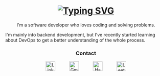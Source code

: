 <div align="center">
  
[![Typing SVG](https://readme-typing-svg.demolab.com?font=Fira+Code&size=30&pause=1000&color=F7F7F7&width=435&lines=Hello%2C+i'm+Bogdan)](https://git.io/typing-svg)</div>
==============================================================================================================================

<p align="center">
I'm a software developer who loves coding and solving problems. 

  I'm mainly into backend development, but I've recently started learning about DevOps to get a better understanding of the whole process. 
</p>

<div align="center"> <h3>Contact</h3>  </div>

<p align="center">
  <a href="https://www.linkedin.com/in/istrate-bogdan/" target="_blank" style="text-decoration: none;">
    <img src="https://cdn.simpleicons.org/linkedin/ffffff" alt="LinkedIn" height="30" width="30" style="margin: 0 20px;">
  </a>
  <a href="mailto:bogdan.istrate@gmail.com" target="_blank" style="text-decoration: none;">
    <img src="https://cdn.simpleicons.org/gmail/ffffff" alt="Gmail" height="30" width="30" style="margin: 0 20px;">
  </a>
  <a href="https://www.hackerrank.com/profile/bogdan016" target="_blank" style="text-decoration: none;">
    <img src="https://cdn.simpleicons.org/hackerrank/ffffff" alt="HackerRank" height="30" width="30" style="margin: 0 20px;">
  </a>
  <a href="https://www.leetcode.com/bogdan321" target="_blank" style="text-decoration: none;">
    <img src="https://cdn.simpleicons.org/leetcode/ffffff" alt="LeetCode" height="30" width="30" style="margin: 0 20px;">
  </a>
</p>
